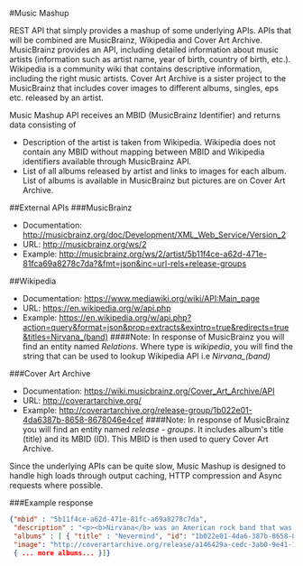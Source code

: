 #Music Mashup

REST API that simply provides a mashup of some underlying APIs. APIs that will be combined are MusicBrainz, Wikipedia and Cover Art Archive. 
MusicBrainz provides an API, including detailed information about music artists (information such as artist name, year of birth, country of birth, etc.). 
Wikipedia is a community wiki that contains descriptive information, including the right music artists. 
Cover Art Archive is a sister project to the MusicBrainz that includes cover images to different albums, singles, eps etc. released by an artist.

Music Mashup API receives an MBID (MusicBrainz Identifier) and returns data consisting of
* Description of the artist is taken from Wikipedia. Wikipedia does not contain any MBID without mapping between MBID and Wikipedia identifiers available through MusicBrainz API.
* List of all albums released by artist and links to images for each album. List of albums is available in MusicBrainz but pictures are on Cover Art Archive.

##External APIs
###MusicBrainz 
* Documentation: http://musicbrainz.org/doc/Development/XML_Web_Service/Version_2 
* URL: http://musicbrainz.org/ws/2 
* Example: http://musicbrainz.org/ws/2/artist/5b11f4ce-a62d-471e-81fca69a8278c7da?&fmt=json&inc=url-rels+release-groups

##Wikipedia
* Documentation: https://www.mediawiki.org/wiki/API:Main_page 
* URL: https://en.wikipedia.org/w/api.php 
* Example: https://en.wikipedia.org/w/api.php?action=query&format=json&prop=extracts&exintro=true&redirects=true&titles=Nirvana_(band)
####Note: 
In response of MusicBrainz you will find an entity named *Relations*. Where type is *wikipedia*, you will find the string that can be used to lookup Wikipedia API i.e *Nirvana_(band)*

###Cover Art Archive
* Documentation: https://wiki.musicbrainz.org/Cover_Art_Archive/API
* URL: http://coverartarchive.org/
* Example: http://coverartarchive.org/release-group/1b022e01-4da6387b-8658-8678046e4cef
####Note:
In response of MusicBrainz you will find an entity named *release - groups*. It includes album's title (title) and its MBID (ID). This MBID is then used to query Cover Art Archive.

Since the underlying APIs can be quite slow, Music Mashup is designed to handle high loads through output caching, HTTP compression and Async requests where possible.

###Example response
```json
{"mbid" : "5b11f4ce-­a62d-­471e-­81fc-­a69a8278c7da",
 "description" : "<p><b>Nirvana</b> was an American rock band that was formed ... ",
 "albums" : [ { "title" : "Nevermind", "id": "1b022e01-­4da6-­387b-­8658-­8678046e4cef",
 "image": "http://coverartarchive.org/release/a146429a-­cedc-­3ab0-­9e41-­1aaf5f6cdc2d/3012495605.jpg" },
 { ... more albums... }]}
```